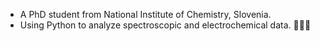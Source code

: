 - A PhD student from National Institute of Chemistry, Slovenia.
- Using Python to analyze spectroscopic and electrochemical data. 👩🏼‍🔬
